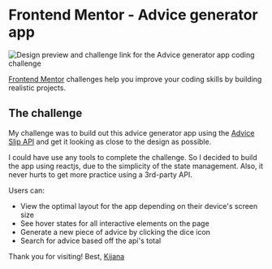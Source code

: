 # Frontend Mentor - Advice generator app

![Design preview and challenge link for the Advice generator app coding challenge](https://www.frontendmentor.io/challenges/advice-generator-app-QdUG-13db)

[Frontend Mentor](https://www.frontendmentor.io) challenges help you improve your coding skills by building realistic projects.
## The challenge

My challenge was to build out this advice generator app using the [Advice Slip API](https://api.adviceslip.com) and get it looking as close to the design as possible.

I could have use any tools to complete the challenge. So I decided to build the app using reactjs, due to the simplicity of the state management. Also, it never hurts to get more practice using a 3rd-party API.

Users can:

- View the optimal layout for the app depending on their device's screen size
- See hover states for all interactive elements on the page
- Generate a new piece of advice by clicking the dice icon
- Search for advice based off the api's total

Thank you for visiting!
Best,
[Kijana](https://www.kijana.io)
